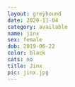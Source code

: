 ```yaml
---
layout: greyhound
date: 2020-11-04
category: available
name: jinx
sex: female
dob: 2019-06-22
color: black
cats: no
title: Jinx
pic: jinx.jpg
---
```


